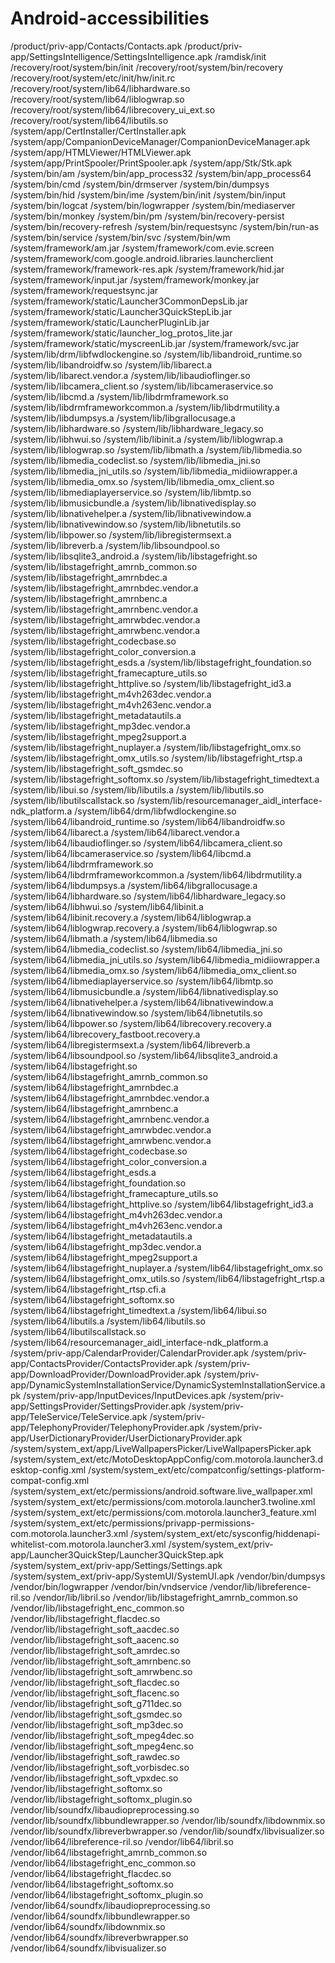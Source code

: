 # Android-accessibilities
 /product/priv-app/Contacts/Contacts.apk /product/priv-app/SettingsIntelligence/SettingsIntelligence.apk /ramdisk/init /recovery/root/system/bin/init /recovery/root/system/bin/recovery /recovery/root/system/etc/init/hw/init.rc /recovery/root/system/lib64/libhardware.so /recovery/root/system/lib64/liblogwrap.so /recovery/root/system/lib64/librecovery_ui_ext.so /recovery/root/system/lib64/libutils.so /system/app/CertInstaller/CertInstaller.apk /system/app/CompanionDeviceManager/CompanionDeviceManager.apk /system/app/HTMLViewer/HTMLViewer.apk /system/app/PrintSpooler/PrintSpooler.apk /system/app/Stk/Stk.apk /system/bin/am /system/bin/app_process32 /system/bin/app_process64 /system/bin/cmd /system/bin/drmserver /system/bin/dumpsys /system/bin/hid /system/bin/ime /system/bin/init /system/bin/input /system/bin/logcat /system/bin/logwrapper /system/bin/mediaserver /system/bin/monkey /system/bin/pm /system/bin/recovery-persist /system/bin/recovery-refresh /system/bin/requestsync /system/bin/run-as /system/bin/service /system/bin/svc /system/bin/wm /system/framework/am.jar /system/framework/com.evie.screen /system/framework/com.google.android.libraries.launcherclient /system/framework/framework-res.apk /system/framework/hid.jar /system/framework/input.jar /system/framework/monkey.jar /system/framework/requestsync.jar /system/framework/static/Launcher3CommonDepsLib.jar /system/framework/static/Launcher3QuickStepLib.jar /system/framework/static/LauncherPluginLib.jar /system/framework/static/launcher_log_protos_lite.jar /system/framework/static/myscreenLib.jar /system/framework/svc.jar /system/lib/drm/libfwdlockengine.so /system/lib/libandroid_runtime.so /system/lib/libandroidfw.so /system/lib/libarect.a /system/lib/libarect.vendor.a /system/lib/libaudioflinger.so /system/lib/libcamera_client.so /system/lib/libcameraservice.so /system/lib/libcmd.a /system/lib/libdrmframework.so /system/lib/libdrmframeworkcommon.a /system/lib/libdrmutility.a /system/lib/libdumpsys.a /system/lib/libgrallocusage.a /system/lib/libhardware.so /system/lib/libhardware_legacy.so /system/lib/libhwui.so /system/lib/libinit.a /system/lib/liblogwrap.a /system/lib/liblogwrap.so /system/lib/libmath.a /system/lib/libmedia.so /system/lib/libmedia_codeclist.so /system/lib/libmedia_jni.so /system/lib/libmedia_jni_utils.so /system/lib/libmedia_midiiowrapper.a /system/lib/libmedia_omx.so /system/lib/libmedia_omx_client.so /system/lib/libmediaplayerservice.so /system/lib/libmtp.so /system/lib/libmusicbundle.a /system/lib/libnativedisplay.so /system/lib/libnativehelper.a /system/lib/libnativewindow.a /system/lib/libnativewindow.so /system/lib/libnetutils.so /system/lib/libpower.so /system/lib/libregistermsext.a /system/lib/libreverb.a /system/lib/libsoundpool.so /system/lib/libsqlite3_android.a /system/lib/libstagefright.so /system/lib/libstagefright_amrnb_common.so /system/lib/libstagefright_amrnbdec.a /system/lib/libstagefright_amrnbdec.vendor.a /system/lib/libstagefright_amrnbenc.a /system/lib/libstagefright_amrnbenc.vendor.a /system/lib/libstagefright_amrwbdec.vendor.a /system/lib/libstagefright_amrwbenc.vendor.a /system/lib/libstagefright_codecbase.so /system/lib/libstagefright_color_conversion.a /system/lib/libstagefright_esds.a /system/lib/libstagefright_foundation.so /system/lib/libstagefright_framecapture_utils.so /system/lib/libstagefright_httplive.so /system/lib/libstagefright_id3.a /system/lib/libstagefright_m4vh263dec.vendor.a /system/lib/libstagefright_m4vh263enc.vendor.a /system/lib/libstagefright_metadatautils.a /system/lib/libstagefright_mp3dec.vendor.a /system/lib/libstagefright_mpeg2support.a /system/lib/libstagefright_nuplayer.a /system/lib/libstagefright_omx.so /system/lib/libstagefright_omx_utils.so /system/lib/libstagefright_rtsp.a /system/lib/libstagefright_soft_gsmdec.so /system/lib/libstagefright_softomx.so /system/lib/libstagefright_timedtext.a /system/lib/libui.so /system/lib/libutils.a /system/lib/libutils.so /system/lib/libutilscallstack.so /system/lib/resourcemanager_aidl_interface-ndk_platform.a /system/lib64/drm/libfwdlockengine.so /system/lib64/libandroid_runtime.so /system/lib64/libandroidfw.so /system/lib64/libarect.a /system/lib64/libarect.vendor.a /system/lib64/libaudioflinger.so /system/lib64/libcamera_client.so /system/lib64/libcameraservice.so /system/lib64/libcmd.a /system/lib64/libdrmframework.so /system/lib64/libdrmframeworkcommon.a /system/lib64/libdrmutility.a /system/lib64/libdumpsys.a /system/lib64/libgrallocusage.a /system/lib64/libhardware.so /system/lib64/libhardware_legacy.so /system/lib64/libhwui.so /system/lib64/libinit.a /system/lib64/libinit.recovery.a /system/lib64/liblogwrap.a /system/lib64/liblogwrap.recovery.a /system/lib64/liblogwrap.so /system/lib64/libmath.a /system/lib64/libmedia.so /system/lib64/libmedia_codeclist.so /system/lib64/libmedia_jni.so /system/lib64/libmedia_jni_utils.so /system/lib64/libmedia_midiiowrapper.a /system/lib64/libmedia_omx.so /system/lib64/libmedia_omx_client.so /system/lib64/libmediaplayerservice.so /system/lib64/libmtp.so /system/lib64/libmusicbundle.a /system/lib64/libnativedisplay.so /system/lib64/libnativehelper.a /system/lib64/libnativewindow.a /system/lib64/libnativewindow.so /system/lib64/libnetutils.so /system/lib64/libpower.so /system/lib64/librecovery.recovery.a /system/lib64/librecovery_fastboot.recovery.a /system/lib64/libregistermsext.a /system/lib64/libreverb.a /system/lib64/libsoundpool.so /system/lib64/libsqlite3_android.a /system/lib64/libstagefright.so /system/lib64/libstagefright_amrnb_common.so /system/lib64/libstagefright_amrnbdec.a /system/lib64/libstagefright_amrnbdec.vendor.a /system/lib64/libstagefright_amrnbenc.a /system/lib64/libstagefright_amrnbenc.vendor.a /system/lib64/libstagefright_amrwbdec.vendor.a /system/lib64/libstagefright_amrwbenc.vendor.a /system/lib64/libstagefright_codecbase.so /system/lib64/libstagefright_color_conversion.a /system/lib64/libstagefright_esds.a /system/lib64/libstagefright_foundation.so /system/lib64/libstagefright_framecapture_utils.so /system/lib64/libstagefright_httplive.so /system/lib64/libstagefright_id3.a /system/lib64/libstagefright_m4vh263dec.vendor.a /system/lib64/libstagefright_m4vh263enc.vendor.a /system/lib64/libstagefright_metadatautils.a /system/lib64/libstagefright_mp3dec.vendor.a /system/lib64/libstagefright_mpeg2support.a /system/lib64/libstagefright_nuplayer.a /system/lib64/libstagefright_omx.so /system/lib64/libstagefright_omx_utils.so /system/lib64/libstagefright_rtsp.a /system/lib64/libstagefright_rtsp.cfi.a /system/lib64/libstagefright_softomx.so /system/lib64/libstagefright_timedtext.a /system/lib64/libui.so /system/lib64/libutils.a /system/lib64/libutils.so /system/lib64/libutilscallstack.so /system/lib64/resourcemanager_aidl_interface-ndk_platform.a /system/priv-app/CalendarProvider/CalendarProvider.apk /system/priv-app/ContactsProvider/ContactsProvider.apk /system/priv-app/DownloadProvider/DownloadProvider.apk /system/priv-app/DynamicSystemInstallationService/DynamicSystemInstallationService.apk /system/priv-app/InputDevices/InputDevices.apk /system/priv-app/SettingsProvider/SettingsProvider.apk /system/priv-app/TeleService/TeleService.apk /system/priv-app/TelephonyProvider/TelephonyProvider.apk /system/priv-app/UserDictionaryProvider/UserDictionaryProvider.apk /system/system_ext/app/LiveWallpapersPicker/LiveWallpapersPicker.apk /system/system_ext/etc/MotoDesktopAppConfig/com.motorola.launcher3.desktop-config.xml /system/system_ext/etc/compatconfig/settings-platform-compat-config.xml /system/system_ext/etc/permissions/android.software.live_wallpaper.xml /system/system_ext/etc/permissions/com.motorola.launcher3.twoline.xml /system/system_ext/etc/permissions/com.motorola.launcher3_feature.xml /system/system_ext/etc/permissions/privapp-permissions-com.motorola.launcher3.xml /system/system_ext/etc/sysconfig/hiddenapi-whitelist-com.motorola.launcher3.xml /system/system_ext/priv-app/Launcher3QuickStep/Launcher3QuickStep.apk /system/system_ext/priv-app/Settings/Settings.apk /system/system_ext/priv-app/SystemUI/SystemUI.apk /vendor/bin/dumpsys /vendor/bin/logwrapper /vendor/bin/vndservice /vendor/lib/libreference-ril.so /vendor/lib/libril.so /vendor/lib/libstagefright_amrnb_common.so /vendor/lib/libstagefright_enc_common.so /vendor/lib/libstagefright_flacdec.so /vendor/lib/libstagefright_soft_aacdec.so /vendor/lib/libstagefright_soft_aacenc.so /vendor/lib/libstagefright_soft_amrdec.so /vendor/lib/libstagefright_soft_amrnbenc.so /vendor/lib/libstagefright_soft_amrwbenc.so /vendor/lib/libstagefright_soft_flacdec.so /vendor/lib/libstagefright_soft_flacenc.so /vendor/lib/libstagefright_soft_g711dec.so /vendor/lib/libstagefright_soft_gsmdec.so /vendor/lib/libstagefright_soft_mp3dec.so /vendor/lib/libstagefright_soft_mpeg4dec.so /vendor/lib/libstagefright_soft_mpeg4enc.so /vendor/lib/libstagefright_soft_rawdec.so /vendor/lib/libstagefright_soft_vorbisdec.so /vendor/lib/libstagefright_soft_vpxdec.so /vendor/lib/libstagefright_softomx.so /vendor/lib/libstagefright_softomx_plugin.so /vendor/lib/soundfx/libaudiopreprocessing.so /vendor/lib/soundfx/libbundlewrapper.so /vendor/lib/soundfx/libdownmix.so /vendor/lib/soundfx/libreverbwrapper.so /vendor/lib/soundfx/libvisualizer.so /vendor/lib64/libreference-ril.so /vendor/lib64/libril.so /vendor/lib64/libstagefright_amrnb_common.so /vendor/lib64/libstagefright_enc_common.so /vendor/lib64/libstagefright_flacdec.so /vendor/lib64/libstagefright_softomx.so /vendor/lib64/libstagefright_softomx_plugin.so /vendor/lib64/soundfx/libaudiopreprocessing.so /vendor/lib64/soundfx/libbundlewrapper.so /vendor/lib64/soundfx/libdownmix.so /vendor/lib64/soundfx/libreverbwrapper.so /vendor/lib64/soundfx/libvisualizer.so
